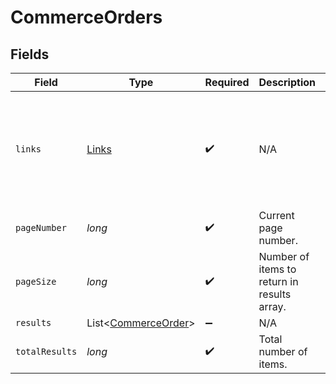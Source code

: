 # CommerceOrders


## Fields

| Field                                                                                             | Type                                                                                              | Required                                                                                          | Description                                                                                       | Example                                                                                           |
| ------------------------------------------------------------------------------------------------- | ------------------------------------------------------------------------------------------------- | ------------------------------------------------------------------------------------------------- | ------------------------------------------------------------------------------------------------- | ------------------------------------------------------------------------------------------------- |
| `links`                                                                                           | [Links](../../models/shared/Links.md)                                                             | :heavy_check_mark:                                                                                | N/A                                                                                               | {<br/>"self": {<br/>"href": "/companies"<br/>},<br/>"current": {<br/>"href": "/companies?page=1\u0026pageSize=10"<br/>}<br/>} |
| `pageNumber`                                                                                      | *long*                                                                                            | :heavy_check_mark:                                                                                | Current page number.                                                                              |                                                                                                   |
| `pageSize`                                                                                        | *long*                                                                                            | :heavy_check_mark:                                                                                | Number of items to return in results array.                                                       |                                                                                                   |
| `results`                                                                                         | List<[CommerceOrder](../../models/shared/CommerceOrder.md)>                                       | :heavy_minus_sign:                                                                                | N/A                                                                                               |                                                                                                   |
| `totalResults`                                                                                    | *long*                                                                                            | :heavy_check_mark:                                                                                | Total number of items.                                                                            |                                                                                                   |